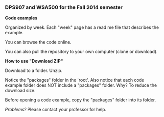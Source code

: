 ### DPS907 and WSA500 for the Fall 2014 semester

**Code examples**

Organized by week. Each "week" page has a read me file that describes the example.  

You can browse the code online. 

You can also pull the repository to your own computer (clone or download).  

**How to use "Download ZIP"**

Download to a folder. Unzip.  

Notice the "packages" folder in the 'root'. Also notice that each code example folder does NOT include a "packages" folder.  Why? To reduce the download size. 

Before opening a code example, copy the "packages" folder into its folder.  

*Problems?* Please contact your professor for help. 